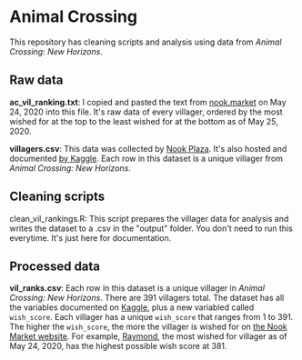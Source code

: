 # Animal Crossing

This repository has cleaning scripts and analysis using data from *Animal Crossing: New Horizons*. 

## Raw data 

**ac_vil_ranking.txt**: I copied and pasted the text from [nook.market](https://nook.market/categories/257-villagers?sort=num_wishers-desc
) on May 24, 2020 into this file. It's raw data of every villager, ordered by the most wished for at the top to the least wished for at the bottom as of May 25, 2020. 

**villagers.csv**: This data was collected by [Nook Plaza](https://nookplaza.net). It's also hosted and documented [by Kaggle](https://www.kaggle.com/jessicali9530/animal-crossing-new-horizons-nookplaza-dataset). Each row in this dataset is a unique villager from *Animal Crossing: New Horizons*. 

## Cleaning scripts

clean_vil_rankings.R: This script prepares the villager data for analysis and writes the dataset to a .csv in the "output" folder. You don't need to run this everytime. It's just here for documentation. 

## Processed data 

**vil_ranks.csv**: Each row in this dataset is a unique villager in *Animal Crossing: New Horizons*. There are 391 villagers total. The dataset has all the variables documented on [Kaggle](https://www.kaggle.com/jessicali9530/animal-crossing-new-horizons-nookplaza-dataset), plus a new variabled called `wish_score`. Each villager has a unique `wish_score` that ranges from 1 to 391. The higher the `wish_score`, the more the villager is wished for on [the Nook Market website](https://nook.market/categories/257-villagers?sort=num_wishers-desc
). For example, [Raymond](https://animalcrossing.fandom.com/wiki/Raymond), the most wished for villager as of May 24, 2020, has the highest possible wish score at 381. 

